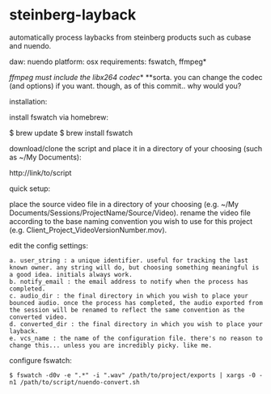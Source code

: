 # steinberg-layback
automatically process laybacks from steinberg products such as cubase and nuendo.

daw: nuendo
platform: osx
requirements: fswatch, ffmpeg*

*ffmpeg must include the libx264 codec**
**sorta. you can change the codec (and options) if you want. though, as of this commit.. why would you? 

installation:

install fswatch via homebrew:

  $ brew update
  $ brew install fswatch

download/clone the script and place it in a directory of your choosing (such as ~/My Documents):

  http://link/to/script

quick setup:

  place the source video file in a directory of your choosing (e.g. ~/My Documents/Sessions/ProjectName/Source/Video). rename the video file according to the base naming convention you wish to use for this project (e.g. Client_Project_VideoVersionNumber.mov).

  edit the config settings:

    a. user_string : a unique identifier. useful for tracking the last known owner. any string will do, but choosing something meaningful is a good idea. initials always work. 
    b. notify_email : the email address to notify when the process has completed. 
    c. audio_dir : the final directory in which you wish to place your bounced audio. once the process has completed, the audio exported from the session will be renamed to reflect the same convention as the converted video.  
    d. converted_dir : the final directory in which you wish to place your layback. 
    e. vcs_name : the name of the configuration file. there's no reason to change this... unless you are incredibly picky. like me. 

  configure fswatch:

    $ fswatch -d0v -e ".*" -i ".wav" /path/to/project/exports | xargs -0 -n1 /path/to/script/nuendo-convert.sh
